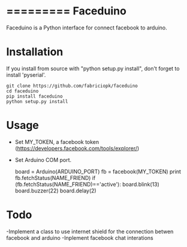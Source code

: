 =========
Faceduino
=========

Faceduino is a Python interface for connect facebook to arduino.


Installation
============

If you install from source with "python setup.py install", don't forget to
install 'pyserial'.

    git clone https://github.com/fabriciopk/faceduino
    cd faceduino
    pip install faceduino
    python setup.py install

Usage
=====
- Set MY_TOKEN, a facebook token (https://developers.facebook.com/tools/explorer/)
- Set Arduino COM port.

	board = Arduino(ARDUINO_PORT)
	fb = facebook(MY_TOKEN)
	print fb.fetchStatus(NAME_FRIEND)
	if (fb.fetchStatus(NAME_FRIEND)=='active'):
		board.blink(13)
		board.buzzer(22)
		board.delay(2)


Todo
====

-Implement a class to use internet shield for the connection betwen facebook and arduino
-Inplement facebook chat interations


